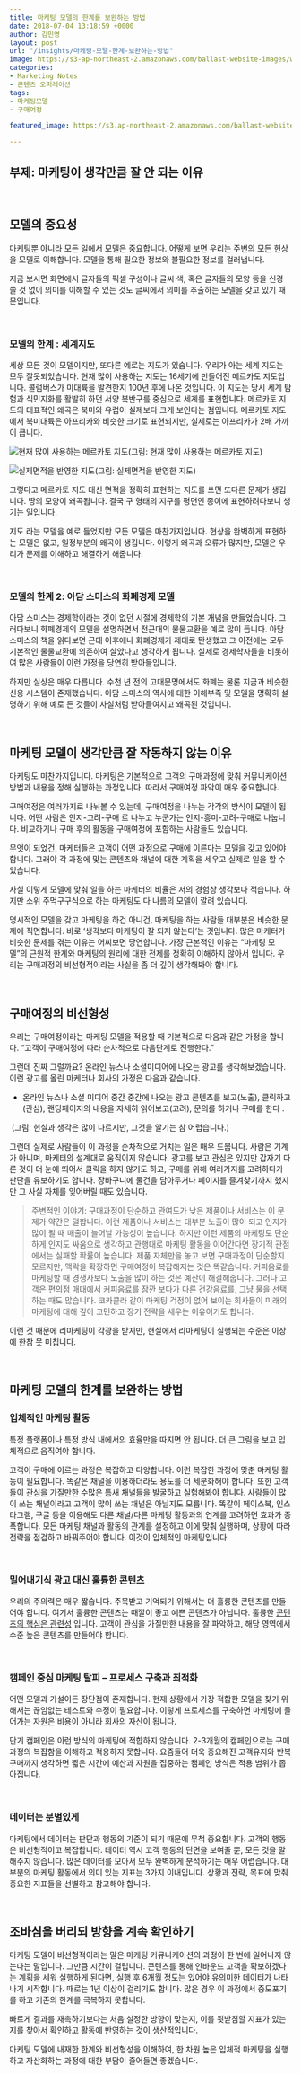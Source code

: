 ```yaml
---
title: 마케팅 모델의 한계를 보완하는 방법
date: 2018-07-04 13:18:59 +0000
author: 김민영
layout: post
url: "/insights/마케팅-모델-한계-보완하는-방법"
image: https://s3-ap-northeast-2.amazonaws.com/ballast-website-images/wp-content/uploads/2018/12/13113232/marketing-model-feature.png
categories:
- Marketing Notes
- 콘텐츠 오퍼레이션
tags:
- 마케팅모델
- 구매여정

featured_image: https://s3.ap-northeast-2.amazonaws.com/ballast-website-images/마케팅-모델-비선형-feature-2.png

---
```

## 부제: 마케팅이 생각만큼 잘 안 되는 이유

&nbsp;
## **모델의 중요성**

마케팅뿐 아니라 모든 일에서 모델은 중요합니다. 어떻게 보면 우리는 주변의 모든 현상을 모델로 이해합니다. 모델을 통해 필요한 정보와 불필요한 정보를 걸러냅니다.

지금 보시면 화면에서 글자들의 픽셀 구성이나 글씨 색, 혹은 글자들의 모양 등을 신경 쓸 것 없이 의미를 이해할 수 있는 것도 글씨에서 의미를 추출하는 모델을 갖고 있기 때문입니다.

&nbsp;
### **모델의 한계 : 세계지도**

세상 모든 것이 모델이지만, 또다른 예로는 지도가 있습니다. 우리가 아는 세계 지도는 모두 잘못되었습니다. 현재 많이 사용하는 지도는 16세기에 만들어진 메르카토 지도입니다. 콜럼버스가 미대륙을 발견한지 100년 후에 나온 것입니다. 이 지도는 당시 세계 탐험과 식민지화를 활발히 하던 서양 북반구를 중심으로 세계를 표현합니다. 메르카토 지도의 대표적인 왜곡은 북미와 유럽이 실제보다 크게 보인다는 점입니다. 메르카토 지도에서 북미대륙은 아프리카와 비슷한 크기로 표현되지만, 실제로는 아프리카가 2배 가까이 큽니다.

![현재 많이 사용하는 메르카토 지도](https://res.cloudinary.com/drmguhalm/image/upload/v1532333916/%EB%A9%94%EB%A5%B4%EC%B9%B4%ED%86%A0%EC%A7%80%EB%8F%84-2.jpg)(그림: 현재 많이 사용하는 메르카토 지도)

![실제면적을 반영한 지도](https://res.cloudinary.com/drmguhalm/image/upload/v1532333961/%EC%8B%A4%EC%A0%9C%EB%A9%B4%EC%A0%81%EC%A7%80%EB%8F%84-2.png)(그림: 실제면적을 반영한 지도)

그렇다고 메르카토 지도 대신 면적을 정확히 표현하는 지도를 쓰면 또다른 문제가 생깁니다. 땅의 모양이 왜곡됩니다. 결국 구 형태의 지구를 평면인 종이에 표현하려다보니 생기는 일입니다.

지도 라는 모델을 예로 들었지만 모든 모델은 마찬가지입니다. 현상을 완벽하게 표현하는 모델은 없고, 일정부분의 왜곡이 생깁니다. 이렇게 왜곡과 오류가 많지만, 모델은 우리가 문제를 이해하고 해결하게 해줍니다.

&nbsp;
### **모델의 한계 2: 아담 스미스의 화폐경제 모델**

아담 스미스는 경제학이라는 것이 없던 시절에 경제학의 기본 개념을 만들었습니다. 그러다보니 화폐경제의 모델을 설명하면서 전근대의 물물교환을 예로 많이 듭니다. 아담 스미스의 책을 읽다보면 근대 이후에나 화폐경제가 제대로 탄생했고 그 이전에는 모두 기본적인 물물교환에 의존하여 살았다고 생각하게 됩니다. 실제로 경제학자들을 비롯하여 많은 사람들이 이런 가정을 당연히 받아들입니다.

하지만 실상은 매우 다릅니다. 수천 년 전의 고대문명에서도 화폐는 물론 지금과 비슷한 신용 시스템이 존재했습니다. 아담 스미스의 역사에 대한 이해부족 및 모델을 명확히 설명하기 위해 예로 든 것들이 사실처럼 받아들여지고 왜곡된 것입니다.

&nbsp;
## **마케팅 모델이 생각만큼 잘 작동하지 않는 이유**

마케팅도 마찬가지입니다. 마케팅은 기본적으로 고객의 구매과정에 맞춰 커뮤니케이션 방법과 내용을 정해 실행하는 과정입니다. 따라서 구매여정 파악이 매우 중요합니다.

구매여정은 여러가지로 나눠볼 수 있는데, 구매여정을 나누는 각각의 방식이 모델이 됩니다. 어떤 사람은 인지-고려-구매 로 나누고 누군가는 인지-흥미-고려-구매로 나눕니다. 비교하기나 구매 후의 활동을 구매여정에 포함하는 사람들도 있습니다.

무엇이 되었건, 마케터들은 고객이 어떤 과정으로 구매에 이른다는 모델을 갖고 있어야 합니다. 그래야 각 과정에 맞는 콘텐츠와 채널에 대한 계획을 세우고 실제로 일을 할 수 있습니다.

사실 이렇게 모델에 맞춰 일을 하는 마케터의 비율은 저의 경험상 생각보다 적습니다. 하지만 소위 주먹구구식으로 하는 마케팅도 다 나름의 모델이 깔려 있습니다.

명시적인 모델을 갖고 마케팅을 하건 아니건, 마케팅을 하는 사람들 대부분은 비슷한 문제에 직면합니다. 바로 ‘생각보다 마케팅이 잘 되지 않는다’는 것입니다. 많은 마케터가 비슷한 문제를 겪는 이유는 어찌보면 당연합니다. 가장 근본적인 이유는 “마케팅 모델”의 근원적 한계와 마케팅의 원리에 대한 전제를 정확히 이해하지 않아서 입니다. 우리는 구매과정의 비선형적이라는 사실을 좀 더 깊이 생각해봐야 합니다.

&nbsp;
## **구매여정의 비선형성**

우리는 구매여정이라는 마케팅 모델을 적용할 때 기본적으로 다음과 같은 가정을 합니다. “고객이 구매여정에 따라 순차적으로 다음단계로 진행한다.”

그런데 진짜 그럴까요? 온라인 뉴스나 소셜미디어에 나오는 광고를 생각해보겠습니다. 이런 광고를 올린 마케터나 회사의 가정은 다음과 같습니다.

* 온라인 뉴스나 소셜 미디어 중간 중간에 나오는 광고 콘텐츠를 보고(노출), 클릭하고(관심), 랜딩페이지의 내용을 자세히 읽어보고(고려), 문의를 하거나 구매를 한다 .

<img class="alignnone wp-image-54680 responsive" src="https://res.cloudinary.com/drmguhalm/image/upload/v1532333998/%EB%A7%88%EC%BC%80%ED%8C%85-%EB%AA%A8%EB%8D%B8-%EB%B9%84%EC%84%A0%ED%98%95.png" alt="">
(그림: 현실과 생각은 많이 다르지만, 그것을 알기는 참 어렵습니다.)

그런데 실제로 사람들이 이 과정을 순차적으로 거치는 일은 매우 드뭅니다. 사람은 기계가 아니며, 마케터의 설계대로 움직이지 않습니다. 광고를 보고 관심은 있지만 갑자기 다른 것이 더 눈에 띄어서 클릭을 하지 않기도 하고, 구매를 위해 여러가지를 고려하다가 판단을 유보하기도 합니다. 장바구니에 물건을 담아두거나 페이지를 즐겨찾기까지 했지만 그 사실 자체를 잊어버릴 때도 있습니다.

> 주변적인 이야기: 구매과정이 단순하고 관여도가 낮은 제품이나 서비스는 이 문제가 약간은 덜합니다. 이런 제품이나 서비스는 대부분 노출이 많이 되고 인지가 많이 될 때 매출이 늘어날 가능성이 높습니다. 하지만 이런 제품의 마케팅도 단순하게 인지도 싸움으로 생각하고 관행대로 마케팅 활동을 이어간다면 장기적 관점에서는 실패할 확률이 높습니다. 제품 자체만을 놓고 보면 구매과정이 단순할지 모르지만, 맥락을 확장하면 구매여정이 복잡해지는 것은 똑같습니다. 커피음료를 마케팅할 때 경쟁사보다 노출을 많이 하는 것은 예산이 해결해줍니다. 그러나 고객은 편의점 매대에서 커피음료를 잠깐 보다가 다른 건강음료를, 그냥 물을 선택하는 때도 많습니다. 코카콜라 같이 마케팅 걱정이 없어 보이는 회사들이 미래의 마케팅에 대해 깊이 고민하고 장기 전략을 세우는 이유이기도 합니다.

이런 것 때문에 리마케팅이 각광을 받지만, 현실에서 리마케팅이 실행되는 수준은 이상에 한참 못 미칩니다.

&nbsp;

## **마케팅 모델의 한계를 보완하는 방법**

### **입체적인 마케팅 활동**

특정 플랫폼이나 특정 방식 내에서의 효율만을 따지면 안 됩니다. 더 큰 그림을 보고 입체적으로 움직여야 합니다.

고객이 구매에 이르는 과정은 복잡하고 다양합니다. 이런 복잡한 과정에 맞춘 마케팅 활동이 필요합니다. 똑같은 채널을 이용하더라도 용도를 더 세분화해야 합니다. 또한 고객들이 관심을 가질만한 수많은 틈새 채널들을 발굴하고 실험해봐야 합니다. 사람들이 많이 쓰는 채널이라고 고객이 많이 쓰는 채널은 아닐지도 모릅니다. 똑같이 페이스북, 인스타그램, 구글 등을 이용해도 다른 채널/다른 마케팅 활동과의 연계를 고려하면 효과가 증폭합니다. 모든 마케팅 채널과 활동의 관계를 설정하고 이에 맞춰 실행하며, 상황에 따라 전략을 점검하고 바꿔주어야 합니다. 이것이 입체적인 마케팅입니다.

&nbsp;

### **밀어내기식 광고 대신 훌륭한 콘텐츠**

우리의 주의력은 매우 짧습니다. 주목받고 기억되기 위해서는 더 훌륭한 콘텐츠를 만들어야 합니다. 여기서 훌륭한 콘텐츠는 때깔이 좋고 예쁜 콘텐츠가 아닙니다. 훌륭한 [콘텐츠의 핵심은 관련성](/insights/%ed%9a%a8%ea%b3%bc%ec%a0%81%ec%9d%b8-%eb%a7%88%ec%bc%80%ed%8c%85-%ec%bd%98%ed%85%90%ec%b8%a0-%ec%a0%9c%ec%9e%91-3%ea%b0%80%ec%a7%80-%ec%a1%b0%ea%b1%b4/) 입니다. 고객이 관심을 가질만한 내용을 잘 파악하고, 해당 영역에서 수준 높은 콘텐츠를 만들어야 합니다.

&nbsp;

### 캠페인 중심 마케팅 탈피 – 프로세스 구축과 최적화

어떤 모델과 가설이든 장단점이 존재합니다. 현재 상황에서 가장 적합한 모델을 찾기 위해서는 끊임없는 테스트와 수정이 필요합니다. 이렇게 프로세스를 구축하면 마케팅에 들어가는 자원은 비용이 아니라 회사의 자산이 됩니다.

단기 캠페인은 이런 방식의 마케팅에 적합하지 않습니다. 2-3개월의 캠페인으로는 구매과정의 복잡함을 이해하고 적용하지 못합니다. 요즘들어 더욱 중요해진 고객유지와 반복구매까지 생각하면 짧은 시간에 예산과 자원을 집중하는 캠페인 방식은 적용 범위가 좁아집니다.

&nbsp;

### **데이터는 분별있게**

마케팅에서 데이터는 판단과 행동의 기준이 되기 때문에 무척 중요합니다. 고객의 행동은 비선형적이고 복잡합니다. 데이터 역시 고객 행동의 단면을 보여줄 뿐, 모든 것을 말해주지 않습니다. 많은 데이터를 모아서 모두 완벽하게 분석하기는 매우 어렵습니다. 대부분의 마케팅 활동에서 의미 있는 지표는 3가지 이내입니다. 상황과 전략, 목표에 맞춰 중요한 지표들을 선별하고 참고해야 합니다.

&nbsp;

## **조바심을 버리되 방향을 계속 확인하기**

마케팅 모델이 비선형적이라는 말은 마케팅 커뮤니케이션의 과정이 한 번에 일어나지 않는다는 말입니다. 그만큼 시간이 걸립니다. 콘텐츠를 통해 인바운드 고객을 확보하겠다는 계획을 세워 실행하게 된다면, 실행 후 6개월 정도는 있어야 유의미한 데이터가 나타나기 시작합니다. 때로는 1년 이상이 걸리기도 합니다. 많은 경우 이 과정에서 중도포기를 하고 기존의 한계를 극복하지 못합니다.

빠르게 결과를 재촉하기보다는 처음 설정한 방향이 맞는지, 이를 뒷받침할 지표가 있는지를 찾아서 확인하고 활동에 반영하는 것이 생산적입니다.

마케팅 모델에 내재한 한계와 비선형성을 이해하여, 한 차원 높은 입체적 마케팅을 실행하고 자산화하는 과정에 대한 부담이 줄어들면 좋겠습니다.